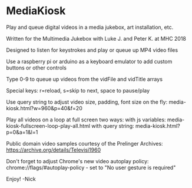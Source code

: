 # MediaKiosk
Play and queue digital videos in a media jukebox, art installation, etc.

Written for the Multimedia Jukebox with Luke J. and Peter K. at MHC 2018

Designed to listen for keystrokes and play or queue up MP4 video files

Use a raspberry pi or arduino as a keyboard emulator to add 
custom buttons or other controls

Type 0-9 to queue up videos from the vidFile and vidTitle arrays

Special keys: r=reload, s=skip to next, space to pause/play

Use query string to adjust video size, padding, font size on the fly:
media-kiosk.html?w=960&p=40&f=20

Play all videos on a loop at full screen two ways:
with js variables: media-kiosk-fullscreen-loop-play-all.html
with query string: media-kiosk.html?p=0&a=1&l=1

Public domain video samples courtesy of the Prelinger Archives: 
https://archive.org/details/Televisi1960

Don't forget to adjust Chrome's new video autoplay policy:
chrome://flags/#autoplay-policy - set to "No user gesture is required"

Enjoy! -Nick
